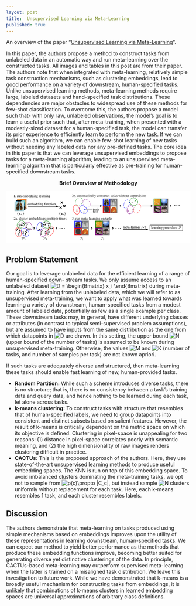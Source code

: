 ```yaml
---
layout: post
title:  Unsupervised Learning via Meta-Learning
published: true
---
```


An overview of the paper “[Unsupervised Learning via Meta-Learning](https://arxiv.org/abs/1810.02334)”.
<!--break-->
In this paper, the authors propose a method to construct tasks from unlabeled data in an automatic way and run meta-learning over the constructed tasks. All images and tables in this post are from their paper.
The authors note that when integrated with meta-learning, relatively simple task construction mechanisms, such as clustering embeddings, lead to good performance on a variety of downstream, human-specified tasks. Unlike unsupervised learning methods, meta-learning methods require large, labeled datasets and hand-specified task distributions. These dependencies are major obstacles to widespread use of these methods for few-shot classification. To overcome this, the authors propose a model such that- with only raw, unlabeled observations, the model’s goal is to learn a useful prior such that, after meta-training, when presented with a modestly-sized dataset for a human-specified task, the model can transfer its prior experience to efficiently learn to perform the new task. If we can build such an algorithm, we can enable few-shot learning of new tasks without needing any labeled data nor any pre-defined tasks. The core idea in this paper is that we can leverage unsupervised embeddings to propose tasks for a meta-learning algorithm, leading to an unsupervised meta-learning algorithm that is particularly effective as pre-training for human-specified downstream tasks.


<p align="center">
<b>Brief Overview of Methodology</b>
</p>
<p align="center">
<img src="/assets/Papers/27/Figure-1.png?raw=true" alt="Figure 1"/>
</p>


## Problem Statement

Our goal is to leverage unlabeled data for the efficient learning of a range of human-specified down-
stream tasks. We only assume access to an unlabeled dataset <img src="https://latex.codecogs.com/svg.latex?D&space;=&space;\begin{Bmatrix}&space;x_i&space;\end{Bmatrix}" title="D = \begin{Bmatrix} x_i \end{Bmatrix}" /> during meta-training. After learning from the unlabeled data, which we will refer to as unsupervised meta-training, we want to apply what was learned towards learning a variety of downstream, human-specified tasks from a modest amount of labeled data, potentially as few as a single example per class. These downstream tasks may, in general, have different underlying classes or attributes (in contrast to typical semi-supervised problem assumptions), but are assumed to have inputs from the same distribution as the one from which datapoints in <img src="https://latex.codecogs.com/svg.latex?D" title="D" /> are drawn.
In this setting, the upper bound <img src="https://latex.codecogs.com/svg.latex?N" title="N" /> (upper bound of the number of tasks) is assumed to be known during unsupervised meta-training. Otherwise, the values <img src="https://latex.codecogs.com/svg.latex?M" title="M" /> and <img src="https://latex.codecogs.com/svg.latex?K" title="K" /> (number of tasks, and number of samples per task) are not known apriori.

If such tasks are adequately diverse and structured, then meta-learning these tasks should enable fast learning of new, human-provided tasks.
* <b>Random Partition:</b> While such a scheme introduces diverse tasks, there is no structure; that is, there is no consistency between a task’s training data and query data, and hence nothing to be learned during each task, let alone across tasks.
* <b>k-means clustering:</b> To construct tasks with structure that resembles that of human-specified labels, we need to group datapoints into consistent and distinct subsets based on salient features. However, the result of k-means is critically dependent on the metric space on which its objective is defined. Clustering in pixel-space is unappealing for two reasons: (1) distance in pixel-space correlates poorly with semantic meaning, and (2) the high dimensionality of raw images renders clustering difficult in practice.
* <b>CACTUs:</b> This is the proposed approach of the authors. Here, they use state-of-the-art unsupervised learning methods to produce useful embedding spaces. The KNN is run on top of this embedding space. To avoid imbalanced clusters dominating the meta-training tasks, we opt not to sample from <img src="https://latex.codecogs.com/svg.latex?p(c)\propto&space;|C_c|" title="p(c)\propto |C_c|" />, but instead sample <img src="https://latex.codecogs.com/svg.latex?N" title="N" /> clusters uniformly without replacement for each task. Here, each k-means resembles 1 task, and each cluster resembles labels.

## Discussion
The authors demonstrate that meta-learning on tasks produced using simple mechanisms based on embeddings improves upon the utility of these representations in learning downstream, human-specified tasks. We can expect our method to yield better performance as the methods that produce these embedding functions improve, becoming better suited for generating diverse yet distinctive clusterings of the data. In principle, CACTUs-based meta-learning may outperform supervised meta-learning when the latter is trained
on a misaligned task distribution. We leave this investigation to future work. While we have demonstrated that k-means is a broadly useful mechanism for constructing tasks from embeddings, it is unlikely that combinations of k-means clusters in learned embedding spaces are universal approximations of arbitrary class definitions.
